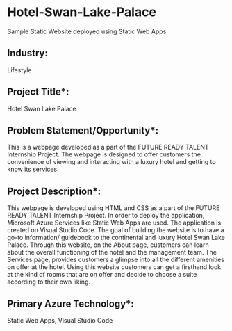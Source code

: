 # Hotel-Swan-Lake-Palace
Sample Static Website deployed using Static Web Apps

## Industry:
Lifestyle

## Project Title*:
Hotel Swan Lake Palace

## Problem Statement/Opportunity*:
This is a webpage developed as a part of the FUTURE READY TALENT Internship Project. The webpage is designed to offer customers the convenience of viewing and interacting with a luxury hotel and getting to know its services.

## Project Description*:
This webpage is developed using HTML and CSS as a part of the FUTURE READY TALENT Internship Project. In order to deploy the application, Microsoft Azure Services like Static Web Apps are used. The application is created on Visual Studio Code. The goal of building the website is to have a go-to information/ guidebook to the continental and luxury Hotel Swan Lake Palace. Through this website, on the About page, customers can learn about the overall functioning of the hotel and the management team. The Services page, provides customers a glimpse into all the different amenities on offer at the hotel. Using this website customers can get a firsthand look at the kind of rooms that are on offer and decide to choose a suite according to their own liking.

## Primary Azure Technology*:
Static Web Apps, Visual Studio Code


